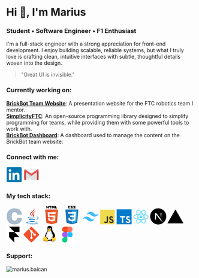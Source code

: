 # **Hi 👋, I'm Marius**

### Student • Software Engineer • F1 Enthusiast

I'm a full-stack engineer with a strong appreciation for front-end development. I enjoy building
scalable, reliable systems, but what I truly love is crafting clean, intuitive interfaces with
subtle, thoughtful details woven into the design.

> "Great UI is invisible."

### **Currently working on:**

<a href="https://brickbot.ro" target="_blank"><b>BrickBot Team Website</b></a>: A
presentation website for the FTC robotics team I mentor.  
<a href="https://github.com/SimplicityFTC" target="_blank"><b>SimplicityFTC</b></a>: An open-source
programming library designed to simplify programming for teams, while providing them with some
powerful tools to work with.  
<a href="https://dash.brickbot.ro" target="_blank"><b>BrickBot Dashboard</b></a>: A dashboard
used to manage the content on the BrickBot team website.

### Connect with me:

<a href="https://linkedin.com/in/marius-baican" target="_blank"><img src="https://raw.githubusercontent.com/devicons/devicon/master/icons/linkedin/linkedin-original.svg" alt="linkedin" width="42" height="42"/></a>
<a href="mailto:marius.baican18@gmail.com" target="_blank"><img src="mail.png" alt="linkedin" width="42" height="42"/></a>

### My tech stack:

<img src="https://raw.githubusercontent.com/devicons/devicon/master/icons/c/c-original.svg" alt="c" width="43" height="43"/> <img src="https://raw.githubusercontent.com/devicons/devicon/master/icons/java/java-original.svg" alt="java" width="45" height="45"/> <img src="https://raw.githubusercontent.com/devicons/devicon/master/icons/html5/html5-original-wordmark.svg" alt="html5" width="50" height="50"/> <img src="https://raw.githubusercontent.com/devicons/devicon/master/icons/css3/css3-original-wordmark.svg" alt="css3" width="50" height="50"/> <img src="https://raw.githubusercontent.com/devicons/devicon/master/icons/tailwindcss/tailwindcss-original.svg" alt="react" width="42" height="42"/> <img src="https://raw.githubusercontent.com/devicons/devicon/master/icons/javascript/javascript-original.svg" alt="javascript" width="40" height="40"/> <img src="https://raw.githubusercontent.com/devicons/devicon/master/icons/typescript/typescript-original.svg" alt="typescript" width="41" height="41"/> <img src="https://raw.githubusercontent.com/devicons/devicon/master/icons/react/react-original.svg" alt="react" width="41" height="41"/> <img src="https://raw.githubusercontent.com/devicons/devicon/master/icons/nextjs/nextjs-original.svg" alt="nextjs" width="43" height="43"/> <img src="https://raw.githubusercontent.com/devicons/devicon/master/icons/vercel/vercel-original.svg" alt="vercel" width="43" height="43"/> <img src="https://raw.githubusercontent.com/devicons/devicon/master/icons/framermotion/framermotion-original.svg" alt="framer-motion" width="42" height="42"/> <img src="https://raw.githubusercontent.com/devicons/devicon/master/icons/git/git-original.svg" alt="git" width="42" height="42"/> <img src="https://raw.githubusercontent.com/devicons/devicon/master/icons/linux/linux-original.svg" alt="linux" width="45" height="45"/> <img src="https://raw.githubusercontent.com/devicons/devicon/master/icons/figma/figma-original.svg" alt="figma" width="42" height="42"/>

<h3 align="left">Support:</h3>
<p><a href="https://www.buymeacoffee.com/marius.baican" target="_blank"> <img align="left" src="https://cdn.buymeacoffee.com/buttons/v2/default-yellow.png" height="50" width="210" alt="marius.baican" /></a></p><br><br><br><br>

